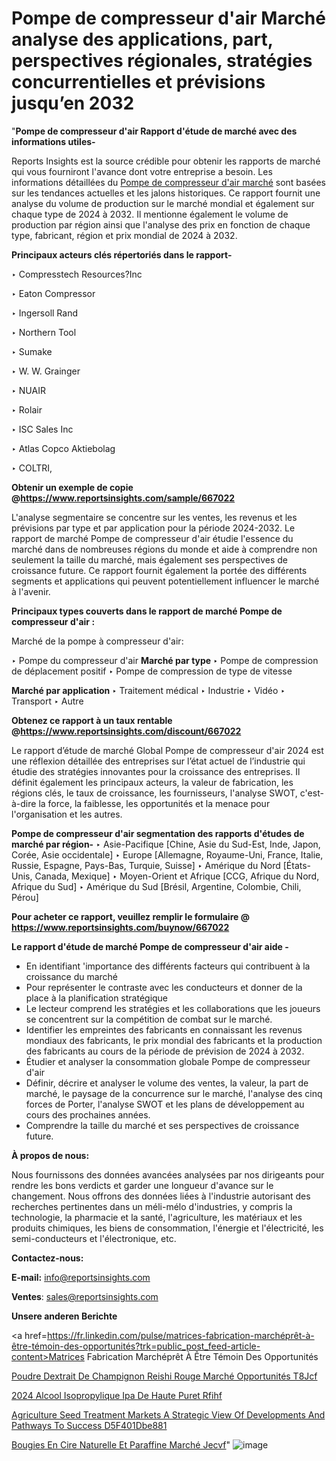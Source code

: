 # Pompe de compresseur d'air Marché analyse des applications, part, perspectives régionales, stratégies concurrentielles et prévisions jusqu’en 2032

"<strong>Pompe de compresseur d'air Rapport d'étude de marché avec des informations utiles-</strong>

Reports Insights est la source crédible pour obtenir les rapports de marché qui vous fourniront l'avance dont votre entreprise a besoin. Les informations détaillées du <a href=https://www.reportsinsights.com/sample/667022>Pompe de compresseur d'air marché</a> sont basées sur les tendances actuelles et les jalons historiques. Ce rapport fournit une analyse du volume de production sur le marché mondial et également sur chaque type de 2024 à 2032. Il mentionne également le volume de production par région ainsi que l'analyse des prix en fonction de chaque type, fabricant, région et prix mondial de 2024 à 2032.

<b>Principaux acteurs clés répertoriés dans le rapport-</b>

‣ Compresstech Resources?Inc

‣ Eaton Compressor

‣ Ingersoll Rand

‣ Northern Tool

‣ Sumake

‣ W. W. Grainger

‣ NUAIR

‣ Rolair

‣ ISC Sales Inc

‣ Atlas Copco Aktiebolag

‣ COLTRI,

<strong><b>Obtenir un exemple de copie @</b></strong><a href=https://www.reportsinsights.com/sample/667022><strong><b>https://www.reportsinsights.com/sample/667022</b></strong></a>

L'analyse segmentaire se concentre sur les ventes, les revenus et les prévisions par type et par application pour la période 2024-2032. Le rapport de marché Pompe de compresseur d'air étudie l'essence du marché dans de nombreuses régions du monde et aide à comprendre non seulement la taille du marché, mais également ses perspectives de croissance future. Ce rapport fournit également la portée des différents segments et applications qui peuvent potentiellement influencer le marché à l'avenir.

<strong>Principaux types couverts dans le rapport de marché Pompe de compresseur d'air :</strong>

Marché de la pompe à compresseur d'air:

‣  Pompe du compresseur d'air <strong> Marché <strong> par type </strong> </strong>
‣ Pompe de compression de déplacement positif
‣ Pompe de compression de type de vitesse

<strong>Marché par application </strong>
‣ Traitement médical
‣ Industrie
‣ Vidéo
‣ Transport
‣ Autre

<strong><b>Obtenez ce rapport à un taux rentable @</b></strong><a href=https://www.reportsinsights.com/discount/667022><strong><b>https://www.reportsinsights.com/discount/667022</b></strong></a>

Le rapport d’étude de marché Global Pompe de compresseur d'air 2024 est une réflexion détaillée des entreprises sur l’état actuel de l’industrie qui étudie des stratégies innovantes pour la croissance des entreprises. Il définit également les principaux acteurs, la valeur de fabrication, les régions clés, le taux de croissance, les fournisseurs, l'analyse SWOT, c'est-à-dire la force, la faiblesse, les opportunités et la menace pour l'organisation et les autres.

<strong>Pompe de compresseur d'air segmentation des rapports d'études de marché par région-</strong>
‣ Asie-Pacifique [Chine, Asie du Sud-Est, Inde, Japon, Corée, Asie occidentale]
‣ Europe [Allemagne, Royaume-Uni, France, Italie, Russie, Espagne, Pays-Bas, Turquie, Suisse]
‣ Amérique du Nord [États-Unis, Canada, Mexique]
‣ Moyen-Orient et Afrique [CCG, Afrique du Nord, Afrique du Sud]
‣ Amérique du Sud [Brésil, Argentine, Colombie, Chili, Pérou]

<strong>Pour acheter ce rapport, veuillez remplir le formulaire @   <a href=https://www.reportsinsights.com/buynow/667022>https://www.reportsinsights.com/buynow/667022</a></strong>

<strong>Le rapport d'étude de marché Pompe de compresseur d'air aide -</strong>
<ul>
  <li>En identifiant 'importance des différents facteurs qui contribuent à la croissance du marché</li>
  <li>Pour représenter le contraste avec les conducteurs et donner de la place à la planification stratégique</li>
  <li>Le lecteur comprend les stratégies et les collaborations que les joueurs se concentrent sur la compétition de combat sur le marché.</li>
  <li>Identifier les empreintes des fabricants en connaissant les revenus mondiaux des fabricants, le prix mondial des fabricants et la production des fabricants au cours de la période de prévision de 2024 à 2032.</li>
  <li>Étudier et analyser la consommation globale Pompe de compresseur d'air</li>
  <li>Définir, décrire et analyser le volume des ventes, la valeur, la part de marché, le paysage de la concurrence sur le marché, l'analyse des cinq forces de Porter, l'analyse SWOT et les plans de développement au cours des prochaines années.</li>
  <li>Comprendre la taille du marché et ses perspectives de croissance future.</li>
</ul>
<strong>À propos de nous:</strong>

Nous fournissons des données avancées analysées par nos dirigeants pour rendre les bons verdicts et garder une longueur d'avance sur le changement. Nous offrons des données liées à l'industrie autorisant des recherches pertinentes dans un méli-mélo d'industries, y compris la technologie, la pharmacie et la santé, l'agriculture, les matériaux et les produits chimiques, les biens de consommation, l'énergie et l'électricité, les semi-conducteurs et l'électronique, etc.

<strong>Contactez-nous:</strong>

<strong>E-mail:</strong> <a href=mailto:info@reportsinsights.com>info@reportsinsights.com</a>

<strong>Ventes</strong>: <a href=mailto:sales@reportsinsights.com>sales@reportsinsights.com</a>

<strong>Unsere anderen Berichte</strong>

<a href=https://fr.linkedin.com/pulse/matrices-fabrication-marchéprêt-à-être-témoin-des-opportunités?trk=public_post_feed-article-content>Matrices Fabrication Marchéprêt À Être Témoin Des Opportunités</a>

<a href=https://fr.linkedin.com/pulse/poudre-dextrait-de-champignon-reishi-rouge-marché-opportunités-t8jcf/>Poudre Dextrait De Champignon Reishi Rouge Marché Opportunités T8Jcf</a>

<a href=https://www.linkedin.com/pulse/2024-alcool-isopropylique-ipa-de-haute-puret%C3%A9-rfihf/>2024 Alcool Isopropylique Ipa De Haute Puret Rfihf</a>

<a href=https://medium.com/@aanandimane055/agriculture-seed-treatment-markets-a-strategic-view-of-developments-and-pathways-to-success-d5f401dbe881>Agriculture Seed Treatment Markets A Strategic View Of Developments And Pathways To Success D5F401Dbe881</a>

<a href=https://fr.linkedin.com/pulse/bougies-en-cire-naturelle-et-paraffine-marché-jecvf/>Bougies En Cire Naturelle Et Paraffine Marché Jecvf</a>"
![image](https://github.com/daminid12/RImarketgrowth/assets/158430485/657da696-9ca2-4d50-9039-ad4d4ced7e69)
